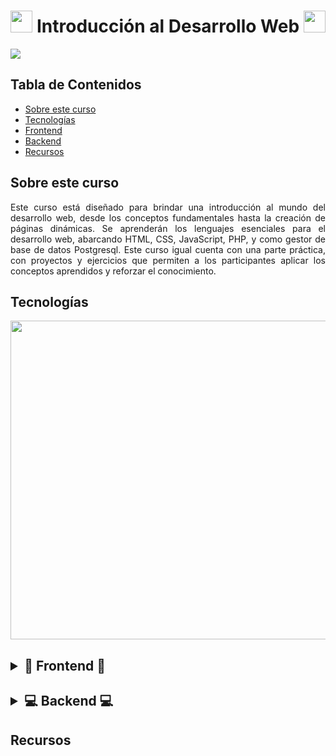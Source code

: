 <div align="center">
  <h1>
    <img src="https://media.tenor.com/itjFesV8_RUAAAAi/soulja-boy-pepe.gif" width=35>
    Introducción al Desarrollo Web
    <img src="https://media.tenor.com/itjFesV8_RUAAAAi/soulja-boy-pepe.gif" width=35>
  </h1>
</div>

<img src="https://www.nita.edu.sa/images/thumbs/0001200_web-development-beginner.jpeg">

<div>
  <h2>Tabla de Contenidos</h2>
  <ul>
    <li><a href="#----sobre-este-curso--">Sobre este curso</a></li>
    <li><a href="#----tecnologías--">Tecnologías</a></li>
    <li><a href="#-----------frontend--------------el-internet-------introducción-a-html-------introducción-a-css-------javascript-en-la-web------">Frontend</a></li>
    <li><a href="#-----------backend---------------tema-1------">Backend</a></li>
    <li><a href="#recursos">Recursos</a></li>
  </ul>
</div>

<div align="justify">
  <h2>
    Sobre este curso
  </h2>
  <p>
    Este curso está diseñado para brindar una introducción al mundo del desarrollo web, desde los conceptos fundamentales hasta la creación de páginas dinámicas. Se aprenderán los lenguajes esenciales para el desarrollo web, abarcando HTML, CSS, JavaScript, PHP, y como gestor de base de datos Postgresql. Este curso igual cuenta con una parte práctica, con proyectos y ejercicios que permiten a los participantes aplicar los conceptos aprendidos y reforzar el conocimiento. 
  </p>
</div>

<div>
  <h2>
    Tecnologías
  </h2>
  <div align="center"><img src="https://skillicons.dev/icons?i=html,css,js,php,postgresql&perline=12" width=510/></div>
</div>

<div>
  <h2>
    <details >  
    <summary>🎨 Frontend 🎨</summary>
      <br>
      <p>🐥 <a href="">El internet</a></p>
      <p>🐥 <a href="">Introducción a HTML</a></p>
      <p>🐥 <a href="">Introducción a CSS</a></p>
      <p>🐥 <a href="">JavaScript en la web</a></p>
    </details>
  </h2>
</div>

<div>
  <h2>
    <details >  
    <summary>💻 Backend 💻 </summary>
      <br>
      <p>🐥 <a href="">Tema 1</a></p>
    </details>
  </h2>
</div>

<div>
  <h2>Recursos</h2>
</div>
